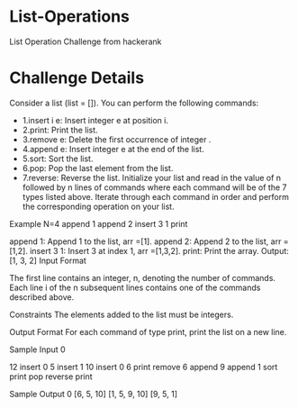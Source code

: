 # List-Operations
List Operation Challenge from hackerank

# Challenge Details
Consider a list (list = []). You can perform the following commands:

- 1.insert i e: Insert integer e at position i.
- 2.print: Print the list.
- 3.remove e: Delete the first occurrence of integer .
- 4.append e: Insert integer e at the end of the list.
- 5.sort: Sort the list.
- 6.pop: Pop the last element from the list.
- 7.reverse: Reverse the list.
Initialize your list and read in the value of n followed by n lines of commands where each command will be of the 7 types listed above. 
Iterate through each command in order and perform the corresponding operation on your list.

Example
N=4
append 1
append 2
insert 3 1
print

append 1: Append 1 to the list, arr =[1].
append 2: Append 2 to the list, arr =[1,2].
insert 3 1: Insert 3 at index  1, arr =[1,3,2].
print: Print the array.
Output:
[1, 3, 2]
Input Format

The first line contains an integer, n, denoting the number of commands.
Each line i of the n subsequent lines contains one of the commands described above.

Constraints
The elements added to the list must be integers.

Output Format
For each command of type print, print the list on a new line.

Sample Input 0

12
insert 0 5
insert 1 10
insert 0 6
print
remove 6
append 9
append 1
sort
print
pop
reverse
print


Sample Output 0
[6, 5, 10]
[1, 5, 9, 10]
[9, 5, 1]
